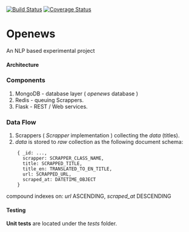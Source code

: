 [![Build Status](https://travis-ci.org/nathanIL/openews.svg?branch=master)](https://travis-ci.org/nathanIL/openews?branch=master)
[![Coverage Status](https://coveralls.io/repos/nathanIL/openews/badge.svg?branch=master&service=github)](https://coveralls.io/github/nathanIL/openews?branch=master)
# Openews

An NLP based experimental project

#### Architecture
### Components
1. MongoDB - database layer ( _openews_ database )
2. Redis - queuing Scrappers.
3. Flask - REST / Web services.

### Data Flow
1. Scrappers ( _Scrapper_ implementation ) collecting the _data_ (titles).
2. _data_ is stored to _raw_ collection as the following document schema:
```
    { _id: ...,
      scrapper: SCRAPPER_CLASS_NAME,
      title: SCRAPPED_TITLE,
      title_en: TRANSLATED_TO_EN_TITLE,
      url: SCRAPPED_URL,
      scraped_at: DATETIME_OBJECT
    }
```
compound indexes on: _url_ ASCENDING, _scraped_at_ DESCENDING
#### Testing

**Unit tests** are located under the _tests_ folder.